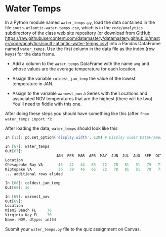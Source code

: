 # Water Temps

In a Python module named `water_temps.py`, load the data contained in the file `south-atlantic-water-temps.csv`, which is in the `code/analytics` subdirectory of the class web site repository (or download from GitHub: https://raw.githubusercontent.com/datamastery/datamastery.github.io/master/code/analytics/south-atlantic-water-temps.csv) into a Pandas DataFrame named `water_temps`. Use the first column in the data file as the index (row keys) for the data frame.

- Add a column to the `water_temps` DataFrame with the name `avg` and whose values are the average temperature for each location.

- Assign the variable `coldest_jan_temp` the value of the lowest temperature in JAN.

- Assign to the variable `warmest_nov` a Series with the Locations and associated NOV temperatures that are the highest (there will be two). You'll need to fiddle with this one.

After doing these steps you should have something like this (after `from water_temps import *`):

After loading the data, `water_temps` should look like this:

```Python
In [13]: pd.set_option('display.width', 120) # Display wider DataFrames without wrapping

In [67]: water_temps
Out[67]:
                       JAN  FEB  MAR  APR  MAY  JUN  JUL  AUG  SEP  OCT  NOV  DEC        avg
Location
Chesapeake Bay VA       46   42   44   65   72   78   81   81   79   71   56   49  63.666667
Kiptopeke VA            36   39   46   65   72   78   81   81   79   71   54   44  62.166667
... additional rows elided

In [68]: coldest_jan_temp
Out[68]: 36

In [69]: warmest_nov
Out[69]:
Location
Miami Beach FL     76
Virginia Key FL    76
Name: NOV, dtype: int64
```

Submit your `water_temps.py` file to the quiz assignment on Canvas.
